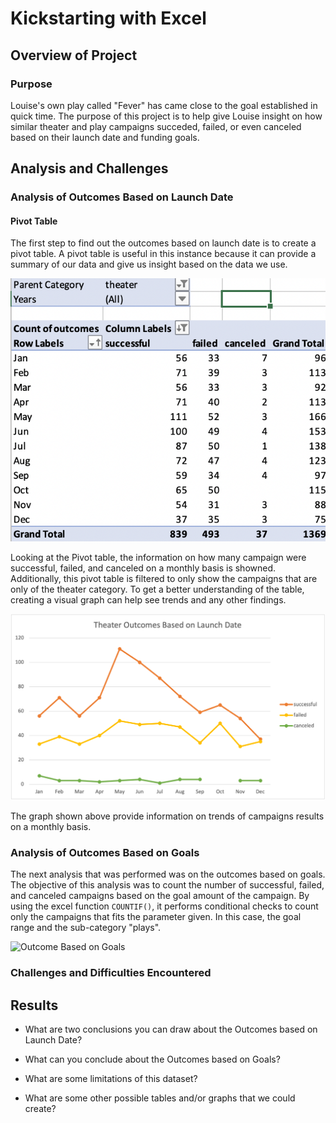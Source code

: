 # Kickstarting with Excel

## Overview of Project

### Purpose
Louise's own play called "Fever" has came close to the goal established in quick time. The purpose of this project is to help give Louise insight on how similar theater and play campaigns succeded, failed, or even canceled based on their launch date and funding goals.

## Analysis and Challenges

### Analysis of Outcomes Based on Launch Date
#### Pivot Table
The first step to find out the outcomes based on launch date is to create a pivot table. A pivot table is useful in this instance because it can provide a summary of our data and give us insight based on the data we use.

![Outcome Based on Launch Date Pivot Table](https://github.com/40super/kickstarter-analysis/blob/main/resource/Pivot_Table_Outcome.png?raw=true)

Looking at the Pivot table, the information on how many campaign were successful, failed, and canceled on a monthly basis is showned. Additionally, this pivot table is filtered to only show the campaigns that are only of the theater category. To get a better understanding of the table, creating a visual graph can help see trends and any other findings.

![Outcome Based on Launch Date](https://github.com/40super/kickstarter-analysis/blob/main/resource/Theater_Outcomes_vs_Launch.png?raw=true)

The graph shown above provide information on trends of campaigns results on a monthly basis.

### Analysis of Outcomes Based on Goals

The next analysis that was performed was on the outcomes based on goals. The objective of this analysis was to count the number of successful, failed, and canceled campaigns based on the goal amount of the campaign. By using the excel function `COUNTIF()`, it performs conditional checks to count only the campaigns that fits the parameter given. In this case, the goal range and the sub-category "plays".

![Outcome Based on Goals]()

### Challenges and Difficulties Encountered

## Results

- What are two conclusions you can draw about the Outcomes based on Launch Date?

- What can you conclude about the Outcomes based on Goals?

- What are some limitations of this dataset?

- What are some other possible tables and/or graphs that we could create?
